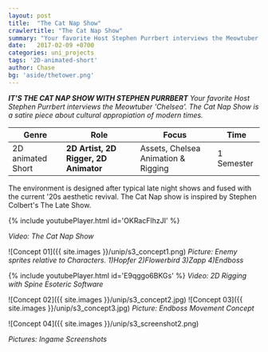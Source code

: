 ```yaml
---
layout: post
title:  "The Cat Nap Show"
crawlertitle: "The Cat Nap Show"
summary: "Your favorite Host Stephen Purrbert interviews the Meowtuber 'Chelsea'. The Cat Nap Show is a satire piece about cultural appropiation of modern times."
date:   2017-02-09 +0700
categories: uni_projects
tags: '2D-animated-short'
author: Chase
bg: 'aside/thetower.png'
---
```

*__IT'S THE CAT NAP SHOW WITH STEPHEN PURRBERT__ 
Your favorite Host Stephen Purrbert interviews the Meowtuber 'Chelsea'. The Cat Nap Show is a satire piece about cultural appropiation of modern times.*

Genre | Role | Focus | Time |
------------ | -------------| -------- |----|
2D animated Short | **2D Artist, 2D Rigger, 2D Animator** | Assets, Chelsea Animation & Rigging | 1 Semester |


The environment is designed after typical late night shows and fused with the current '20s aesthetic revival. The Cat Nap show is inspired by Stephen Colbert's The Late Show.

{% include youtubePlayer.html id='OKRacFlhzJI' %}


*Video: The Cat Nap Show* 

![Concept 01]({{ site.images }}/unip/s3_concept1.png)
*Picture: Enemy sprites relative to Characters. 1)Hopfer 2)Flowerbird 3)Zapp 4)Endboss*

{% include youtubePlayer.html id='E9qggo6BKGs' %}
*Video: 2D Rigging with Spine Esoteric Software*

![Concept 02]({{ site.images }}/unip/s3_concept2.jpg)
![Concept 03]({{ site.images }}/unip/s3_concept3.jpg)
*Picture: Endboss Movement Concept*

![Concept 04]({{ site.images }}/unip/s3_screenshot2.png)

*Pictures: Ingame Screenshots*
